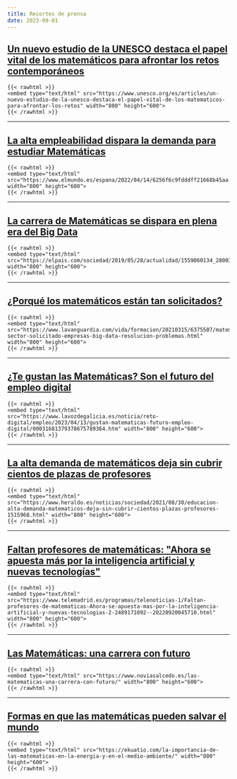 ```yaml
---
title: Recortes de prensa
date: 2023-09-01
---
```


## [Un nuevo estudio de la UNESCO destaca el papel vital de los matemáticos para afrontar los retos contemporáneos](https://www.unesco.org/es/articles/un-nuevo-estudio-de-la-unesco-destaca-el-papel-vital-de-los-matematicos-para-afrontar-los-retos)

    {{< rawhtml >}}
    <embed type="text/html" src="https://www.unesco.org/es/articles/un-nuevo-estudio-de-la-unesco-destaca-el-papel-vital-de-los-matematicos-para-afrontar-los-retos" width="800" height="600">
    {{< /rawhtml >}}

---

## [La alta empleabilidad dispara la demanda para estudiar Matemáticas](https://www.elmundo.es/espana/2022/04/14/6256f6c9fdddff21668b45aa.html)

    {{< rawhtml >}}
    <embed type="text/html" src="https://www.elmundo.es/espana/2022/04/14/6256f6c9fdddff21668b45aa.html" width="800" height="600">
    {{< /rawhtml >}}

---

## [La carrera de Matemáticas se dispara en plena era del Big Data](https://elpais.com/sociedad/2019/05/28/actualidad/1559060134_280031.html)

    {{< rawhtml >}}
    <embed type="text/html" src="https://elpais.com/sociedad/2019/05/28/actualidad/1559060134_280031.html" width="800" height="600">
    {{< /rawhtml >}}

---

## [¿Porqué los matemáticos están tan solicitados?](https://www.lavanguardia.com/vida/formacion/20210315/6375507/matematicas-sector-solicitado-empresas-big-data-resolucion-problemas.html)

    {{< rawhtml >}}
    <embed type="text/html" src="https://www.lavanguardia.com/vida/formacion/20210315/6375507/matematicas-sector-solicitado-empresas-big-data-resolucion-problemas.html" width="800" height="600">
    {{< /rawhtml >}}

---

## [¿Te gustan las Matemáticas? Son el futuro del empleo digital](https://www.lavozdegalicia.es/noticia/reto-digital/empleo/2023/04/13/gustan-matematicas-futuro-empleo-digital/00031681379378675789364.htm)

    {{< rawhtml >}}
    <embed type="text/html" src="https://www.lavozdegalicia.es/noticia/reto-digital/empleo/2023/04/13/gustan-matematicas-futuro-empleo-digital/00031681379378675789364.htm" width="800" height="600">
    {{< /rawhtml >}}

---

## [La alta demanda de matemáticos deja sin cubrir cientos de plazas de profesores](https://www.heraldo.es/noticias/sociedad/2021/08/30/educacion-alta-demanda-matematicos-deja-sin-cubrir-cientos-plazas-profesores-1515968.html)

    {{< rawhtml >}}
    <embed type="text/html" src="https://www.heraldo.es/noticias/sociedad/2021/08/30/educacion-alta-demanda-matematicos-deja-sin-cubrir-cientos-plazas-profesores-1515968.html" width="800" height="600">
    {{< /rawhtml >}}

---

## [Faltan profesores de matemáticas: "Ahora se apuesta más por la inteligencia artificial y nuevas tecnologías"](https://www.telemadrid.es/programas/telenoticias-1/Faltan-profesores-de-matematicas-Ahora-se-apuesta-mas-por-la-inteligencia-artificial-y-nuevas-tecnologias-2-2489171092--20220920045710.html)

    {{< rawhtml >}}
    <embed type="text/html" src="https://www.telemadrid.es/programas/telenoticias-1/Faltan-profesores-de-matematicas-Ahora-se-apuesta-mas-por-la-inteligencia-artificial-y-nuevas-tecnologias-2-2489171092--20220920045710.html" width="800" height="600">
    {{< /rawhtml >}}

---

## [Las Matemáticas: una carrera con futuro](https://www.noviasalcedo.es/las-matematicas-una-carrera-con-futuro/)

    {{< rawhtml >}}
    <embed type="text/html" src="https://www.noviasalcedo.es/las-matematicas-una-carrera-con-futuro/" width="800" height="600">
    {{< /rawhtml >}}

---

## [Formas en que las matemáticas pueden salvar el mundo](https://ekuatio.com/la-importancia-de-las-matematicas-en-la-energia-y-en-el-medio-ambiente/)

    {{< rawhtml >}}
    <embed type="text/html" src="https://ekuatio.com/la-importancia-de-las-matematicas-en-la-energia-y-en-el-medio-ambiente/" width="800" height="600">
    {{< /rawhtml >}}

